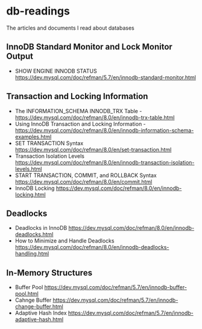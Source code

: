 # db-readings

The articles and documents I read about databases

## InnoDB Standard Monitor and Lock Monitor Output

- SHOW ENGINE INNODB STATUS https://dev.mysql.com/doc/refman/5.7/en/innodb-standard-monitor.html

## Transaction and Locking Information

- The INFORMATION_SCHEMA INNODB_TRX Table - https://dev.mysql.com/doc/refman/8.0/en/innodb-trx-table.html
- Using InnoDB Transaction and Locking Information - https://dev.mysql.com/doc/refman/8.0/en/innodb-information-schema-examples.html
- SET TRANSACTION Syntax https://dev.mysql.com/doc/refman/8.0/en/set-transaction.html
- Transaction Isolation Levels https://dev.mysql.com/doc/refman/8.0/en/innodb-transaction-isolation-levels.html
- START TRANSACTION, COMMIT, and ROLLBACK Syntax https://dev.mysql.com/doc/refman/8.0/en/commit.html
- InnoDB Locking https://dev.mysql.com/doc/refman/8.0/en/innodb-locking.html

## Deadlocks

- Deadlocks in InnoDB https://dev.mysql.com/doc/refman/8.0/en/innodb-deadlocks.html
- How to Minimize and Handle Deadlocks https://dev.mysql.com/doc/refman/8.0/en/innodb-deadlocks-handling.html

## In-Memory Structures

- Buffer Pool https://dev.mysql.com/doc/refman/5.7/en/innodb-buffer-pool.html
- Cahnge Buffer https://dev.mysql.com/doc/refman/5.7/en/innodb-change-buffer.html
- Adaptive Hash Index https://dev.mysql.com/doc/refman/5.7/en/innodb-adaptive-hash.html
